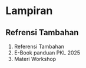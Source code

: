 # Lampiran

## Refrensi Tambahan

1. Referensi Tambahan
2. E-Book panduan PKL 2025
3. Materi Workshop